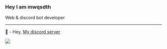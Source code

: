 <h3>Hey I am <span style="color: "#fff"">mwqsdth</span></h3>
<p>Web & discord bot developer</p>
<hr>
🌱 - Hey, <a href="https://discord.gg/Nd4J57QGaC" type="__blank">My discord server</a>

![](https://komarev.com/ghpvc/?username=mwqsdth&color=white)
<!---
my colorful world 🌈
--->
